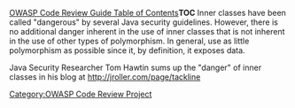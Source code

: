 [OWASP Code Review Guide Table of
Contents](OWASP_Code_Review_Guide_Table_of_Contents "wikilink")__TOC__
Inner classes have been called "dangerous" by several Java security
guidelines. However, there is no additional danger inherent in the use
of inner classes that is not inherent in the use of other types of
polymorphism. In general, use as little polymorphism as possible since
it, by definition, it exposes data.

Java Security Researcher Tom Hawtin sums up the "danger" of inner
classes in his blog at <http://jroller.com/page/tackline>

[Category:OWASP Code Review
Project](Category:OWASP_Code_Review_Project "wikilink")